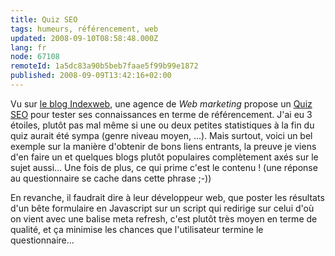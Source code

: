 ```yaml
---
title: Quiz SEO
tags: humeurs, référencement, web
updated: 2008-09-10T08:58:48.000Z
lang: fr
node: 67108
remoteId: 1a5dc83a90b5beb7faae5f99b99e1872
published: 2008-09-09T13:42:16+02:00
---
```


Vu sur [le blog Indexweb](http://blog.indexweb.info/offre-emploi-referenceur-364.html), une agence de *Web marketing* propose un [Quiz SEO](http://www.resoneo.net/quiz-seo/) pour tester ses connaissances en terme de référencement. J'ai eu 3 étoiles, plutôt pas mal même si une ou deux petites statistiques à la fin du quiz aurait été sympa (genre niveau moyen, ...). Mais surtout, voici un bel exemple sur la manière d'obtenir de bons liens entrants, la preuve je viens d'en faire un et quelques blogs plutôt populaires complètement axés sur le sujet aussi... Une fois de plus, ce qui prime c'est le contenu ! (une réponse au questionnaire se cache dans cette phrase ;-))


En revanche, il faudrait dire à leur développeur web, que poster les résultats d'un bête formulaire en Javascript sur un script qui redirige sur celui d'où on vient avec une balise meta refresh, c'est plutôt très moyen en terme de qualité, et ça minimise les chances que l'utilisateur termine le questionnaire...

